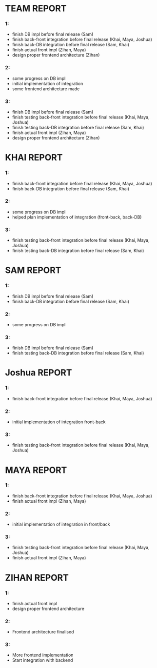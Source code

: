 # TEAM REPORT

### 1:
- finish DB impl before final release (Sam)
- finish back-front integration before final release (Khai, Maya, Joshua)
- finish back-DB integration before final release (Sam, Khai)
- finish actual front impl (Zihan, Maya)
- design proper frontend architecture (Zihan)

### 2:
- some progress on DB impl
- initial implementation of integration
- some frontend architecture made

### 3:
- finish DB impl before final release (Sam)
- finish testing back-front integration before final release (Khai, Maya, Joshua)
- finish testing back-DB integration before final release (Sam, Khai)
- finish actual front impl (Zihan, Maya)
- design proper frontend architecture (Zihan)



# KHAI REPORT

### 1:
- finish back-front integration before final release (Khai, Maya, Joshua)
- finish back-DB integration before final release (Sam, Khai)

### 2:
- some progress on DB impl
- helped plan implementation of integration (front-back, back-DB)

### 3:
- finish testing back-front integration before final release (Khai, Maya, Joshua)
- finish testing back-DB integration before final release (Sam, Khai)

# SAM REPORT

### 1:
- finish DB impl before final release (Sam)
- finish back-DB integration before final release (Sam, Khai)

### 2:
- some progress on DB impl

### 3:
- finish DB impl before final release (Sam)
- finish testing back-DB integration before final release (Sam, Khai)

# Joshua REPORT

### 1:
- finish back-front integration before final release (Khai, Maya, Joshua)

### 2:
- initial implementation of integration front-back

### 3:
- finish testing back-front integration before final release (Khai, Maya, Joshua)



# MAYA REPORT

### 1:
- finish back-front integration before final release (Khai, Maya, Joshua)
- finish actual front impl (Zihan, Maya)

### 2:
- initial implementation of integration in front/back

### 3:
- finish testing back-front integration before final release (Khai, Maya, Joshua)
- finish actual front impl (Zihan, Maya)


# ZIHAN REPORT

### 1:
- finish actual front impl
- design proper frontend architecture

### 2:
- Frontend architecture finalised

### 3:
- More frontend implementation
- Start integration with backend